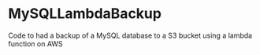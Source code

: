 # MySQLLambdaBackup
Code to had a backup of a MySQL database to a S3 bucket using a lambda function on AWS
